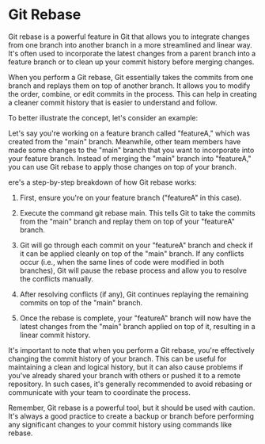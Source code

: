 # Git Rebase

Git rebase is a powerful feature in Git that allows you to integrate changes from one branch into another branch in a more streamlined and linear way. It's often used to incorporate the latest changes from a parent branch into a feature branch or to clean up your commit history before merging changes.

When you perform a Git rebase, Git essentially takes the commits from one branch and replays them on top of another branch. It allows you to modify the order, combine, or edit commits in the process. This can help in creating a cleaner commit history that is easier to understand and follow.


To better illustrate the concept, let's consider an example:

Let's say you're working on a feature branch called "featureA," which was created from the "main" branch. Meanwhile, other team members have made some changes to the "main" branch that you want to incorporate into your feature branch. Instead of merging the "main" branch into "featureA," you can use Git rebase to apply those changes on top of your branch.

ere's a step-by-step breakdown of how Git rebase works:

1. First, ensure you're on your feature branch ("featureA" in this case).

2. Execute the command git rebase main. This tells Git to take the commits from the "main" branch and replay them on top of your "featureA" branch.

3. Git will go through each commit on your "featureA" branch and check if it can be applied cleanly on top of the "main" branch. If any conflicts occur (i.e., when the same lines of code were modified in both branches), Git will pause the rebase process and allow you to resolve the conflicts manually.

4. After resolving conflicts (if any), Git continues replaying the remaining commits on top of the "main" branch.

5. Once the rebase is complete, your "featureA" branch will now have the latest changes from the "main" branch applied on top of it, resulting in a linear commit history.

It's important to note that when you perform a Git rebase, you're effectively changing the commit history of your branch. This can be useful for maintaining a clean and logical history, but it can also cause problems if you've already shared your branch with others or pushed it to a remote repository. In such cases, it's generally recommended to avoid rebasing or communicate with your team to coordinate the process.

Remember, Git rebase is a powerful tool, but it should be used with caution. It's always a good practice to create a backup or branch before performing any significant changes to your commit history using commands like rebase.